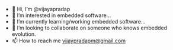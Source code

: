 - 👋 Hi, I’m @vijayapradap
- 👀 I’m interested in embedded software...
- 🌱 I’m currently learning/working embedded software...
- 💞️ I’m looking to collaborate on someone who knows embedded evolution.
- 📫 How to reach me vijaypradapm@gmail.com

<!---
vijayapradap/vijayapradap is a ✨ special ✨ repository because its `README.md` (this file) appears on your GitHub profile.
You can click the Preview link to take a look at your changes.
--->
